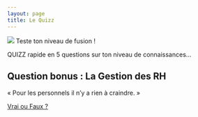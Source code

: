 ```yaml
---
layout: page
title: Le Quizz
---
```


<img src="https://media.giphy.com/media/26wkRxKJ9yUZzlorK/giphy.gif" />
Teste ton niveau de fusion ! 

QUIZZ rapide en 5 questions sur ton niveau de connaissances...

<section>
<h2>Question bonus : La Gestion des RH</h2>

<p>« Pour les personnels il n’y a rien à craindre. »
</p>

<p class="more"><a href="#">Vrai ou Faux ?</a></p>

<div class="details" style="display:none">
FAUX !

<p>Nous nous opposons à ce projet parce qu’il ne dit rien de la politique des Ressources Humaines et des  réorganisations (mutualisations, fusions, disparition potentielle de certains services) qui affecteront les postes et les conditions de travail des personnels BIATSS ; ces perspectives n’ont pas été discutées, au mépris de toute concertation.</p> 
<p>Le terme BIATSS n’apparaît jamais dans le projet.</p>

</p>
</div>
</section>




